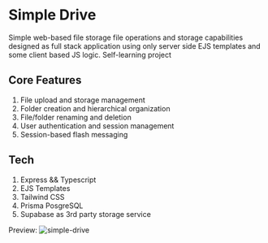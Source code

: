 # Simple Drive

Simple web-based file storage file operations and storage capabilities designed as full stack application using only server side EJS templates and some client based JS logic. Self-learning project

## Core Features
1. File upload and storage management
2. Folder creation and hierarchical organization
3. File/folder renaming and deletion 
4. User authentication and session management
5. Session-based flash messaging

## Tech
1. Express && Typescript
2. EJS Templates
3. Tailwind CSS
4. Prisma PosgreSQL
5. Supabase as 3rd party storage service

Preview: ![simple-drive](https://github.com/user-attachments/assets/2db6e0d5-172f-496e-9f86-28d14c19ddb3)
